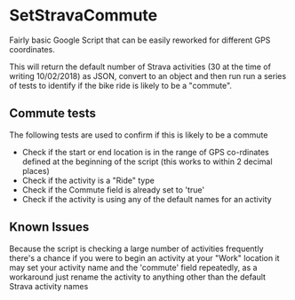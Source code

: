 # SetStravaCommute
Fairly basic Google Script that can be easily reworked for different GPS coordinates.

This will return the default number of Strava activities (30 at the time of writing 10/02/2018) as JSON, convert to an object and then run run a series of tests to identify if the bike ride is likely to be a "commute".

## Commute tests
The following tests are used to confirm if this is likely to be a commute
- Check if the start or end location is in the range of GPS co-rdinates defined at the beginning of the script (this works to within 2 decimal places)
- Check if the activity is a "Ride" type
- Check if the Commute field is already set to 'true'
- Check if the activity is using any of the default names for an activity

## Known Issues
Because the script is checking a large number of activities frequently there's a chance if you were to begin an activity at your "Work" location it may set your activity name and the 'commute' field repeatedly, as a workaround just rename the activity to anything other than the default Strava activity names